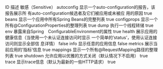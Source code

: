 ID	            描述	                                            敏感（Sensitive）
autoconfig	    显示一个auto-configuration的报告，该报告展示所
                有auto-configuration候选者及它们被应用或未被应
                用的原因	                                        true
beans	        显示一个应用中所有Spring Beans的完整列表	        true
configprops	    显示一个所有@ConfigurationProperties的整理列表	    true
dump	        执行一个线程转储	                                true
env	            暴露来自Spring　ConfigurableEnvironment的属性	    true
health	        展示应用的健康信息（当使用一个未认证连接访问时显示
                一个简单的’status’，使用认证连接访问则显示全部信
                息详情）	                                        false
info	        显示任意的应用信息	                                false
metrics	        展示当前应用的’指标’信息	                        true
mappings	    显示一个所有@RequestMapping路径的整理列表	        true
shutdown	    允许应用以优雅的方式关闭（默认情况下不启用）	        true
trace	        显示trace信息（默认为最新的一些HTTP请求）	        true